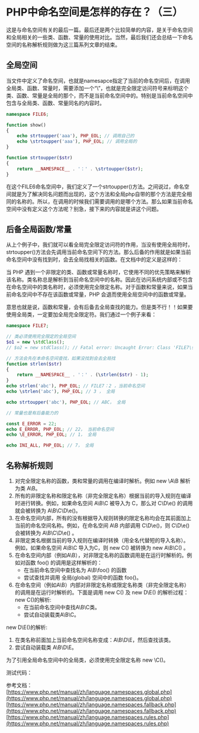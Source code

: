 # PHP中命名空间是怎样的存在？（三）

这是与命名空间有关的最后一篇。最后还是两个比较简单的内容，是关于命名空间和全局相关的一些类、函数、常量的使用对比。当然，最后我们还会总结一下命名空间的名称解析规则做为这三篇系列文章的结束。

## 全局空间

当文件中定义了命名空间，也就是namesapce指定了当前的命名空间后，在调用全局类、函数、常量时，需要添加一个“\”，也就是完全限定访问符号来标明这个类、函数、常量是全局的那个，而不是当前命名空间中的。特别是当前命名空间中包含与全局类、函数、常量同名的内容时。

```php
namespace FILE6;

function show()
{
    echo strtoupper('aaa'), PHP_EOL; // 调用自己的
    echo \strtoupper('aaa'), PHP_EOL; // 调用全局的
}

function strtoupper($str)
{
    return __NAMESPACE__ . '：' . \strtoupper($str);
}

```

在这个FILE6命名空间中，我们定义了一个strtoupper()方法。之间说过，命名空间就是为了解决同名问题而出现的，这个方法和全局php自带的那个方法是完全相同的名称的。所以，在调用的时候我们需要调用的是哪个方法。那么如果当前命名空间中没有定义这个方法呢？别急，接下来的内容就是讲这个问题。

## 后备全局函数/常量

从上个例子中，我们就可以看全局完全限定访问符的作用，当没有使用全局符时，strtoupper()方法会先调用当前命名空间下的方法。那么后备的作用就是如果当前命名空间中没有找到时，会去全局找相关的函数。在文档中的定义是这样的：

当 PHP 遇到一个非限定的类、函数或常量名称时，它使用不同的优先策略来解析该名称。类名称总是解析到当前命名空间中的名称。因此在访问系统内部或不包含在命名空间中的类名称时，必须使用完全限定名称。对于函数和常量来说，如果当前命名空间中不存在该函数或常量，PHP 会退而使用全局空间中的函数或常量。

意思也就是说，函数和常量，会有后备去全局查找的能力。但是类不行！！如果要使用全局类，一定要加全局完全限定符。我们通过一个例子来看：

```php
namespace FILE7;

// 类必须使用完全限定的全局空间
$o1 = new \stdClass();
// $o2 = new stdClass(); // Fatal error: Uncaught Error: Class 'FILE7\stdClass' not found

// 方法会先在本命名空间查找，如果没找到会去全局找
function strlen($str)
{
    return __NAMESPACE__ . '：' . (\strlen($str) - 1);
}
echo strlen('abc'), PHP_EOL; // FILE7：2 ，当前命名空间
echo \strlen('abc'), PHP_EOL; // 3 ， 全局

echo strtoupper('abc'), PHP_EOL; // ABC， 全局

// 常量也是有后备能力的

const E_ERROR = 22; 
echo E_ERROR, PHP_EOL; // 22， 当前命名空间
echo \E_ERROR, PHP_EOL; // 1， 全局

echo INI_ALL, PHP_EOL; // 7， 全局
```

## 名称解析规则

1. 对完全限定名称的函数，类和常量的调用在编译时解析。例如 new \A\B 解析为类 A\B。
2. 所有的非限定名称和限定名称（非完全限定名称）根据当前的导入规则在编译时进行转换。例如，如果命名空间 A\B\C 被导入为 C，那么对 C\D\e() 的调用就会被转换为 A\B\C\D\e()。
3. 在命名空间内部，所有的没有根据导入规则转换的限定名称均会在其前面加上当前的命名空间名称。例如，在命名空间 A\B 内部调用 C\D\e()，则 C\D\e() 会被转换为 A\B\C\D\e() 。
4. 非限定类名根据当前的导入规则在编译时转换（用全名代替短的导入名称）。例如，如果命名空间 A\B\C 导入为C，则 new C() 被转换为 new A\B\C() 。
5. 在命名空间内部（例如A\B），对非限定名称的函数调用是在运行时解析的。例如对函数 foo() 的调用是这样解析的：
    - 在当前命名空间中查找名为 A\B\foo() 的函数
    - 尝试查找并调用 全局(global) 空间中的函数 foo()。
6. 在命名空间（例如A\B）内部对非限定名称或限定名称类（非完全限定名称）的调用是在运行时解析的。下面是调用 new C() 及 new D\E() 的解析过程： new C()的解析:
    - 在当前命名空间中查找A\B\C类。
    - 尝试自动装载类A\B\C。

new D\E()的解析:
1. 在类名称前面加上当前命名空间名称变成：A\B\D\E，然后查找该类。
2. 尝试自动装载类 A\B\D\E。

为了引用全局命名空间中的全局类，必须使用完全限定名称 new \C()。

测试代码：


参考文档：
[https://www.php.net/manual/zh/language.namespaces.global.php](https://www.php.net/manual/zh/language.namespaces.global.php)
[https://www.php.net/manual/zh/language.namespaces.fallback.php](https://www.php.net/manual/zh/language.namespaces.fallback.php)
[https://www.php.net/manual/zh/language.namespaces.rules.php](https://www.php.net/manual/zh/language.namespaces.rules.php)

